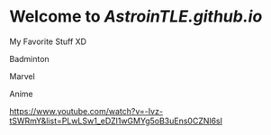 # Welcome to *AstroinTLE.github.io*

My Favorite Stuff XD

Badminton 

Marvel

Anime

https://www.youtube.com/watch?v=-Ivz-tSWRmY&list=PLwLSw1_eDZl1wGMYg5oB3uEns0CZNl6sI
